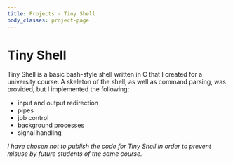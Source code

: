 ```yaml
---
title: Projects - Tiny Shell
body_classes: project-page
---
```


# Tiny Shell

Tiny Shell is a basic bash-style shell written in C that I created for a university course. A skeleton of the shell, as well as command parsing, was provided, but I implemented the following:

- input and output redirection
- pipes
- job control
- background processes
- signal handling

*I have chosen not to publish the code for Tiny Shell in order to prevent misuse by future students of the same course.*
